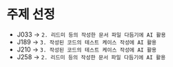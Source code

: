 # 주제 선정
- J033 -> `2. 리드미 등의 작성한 문서 파일 다듬기에 AI 활용`
- J189 -> `3. 작성된 코드의 테스트 케이스 작성에 AI 활용`
- J210 -> `3. 작성된 코드의 테스트 케이스 작성에 AI 활용`
- J258 -> `2. 리드미 등의 작성한 문서 파일 다듬기에 AI 활용`

